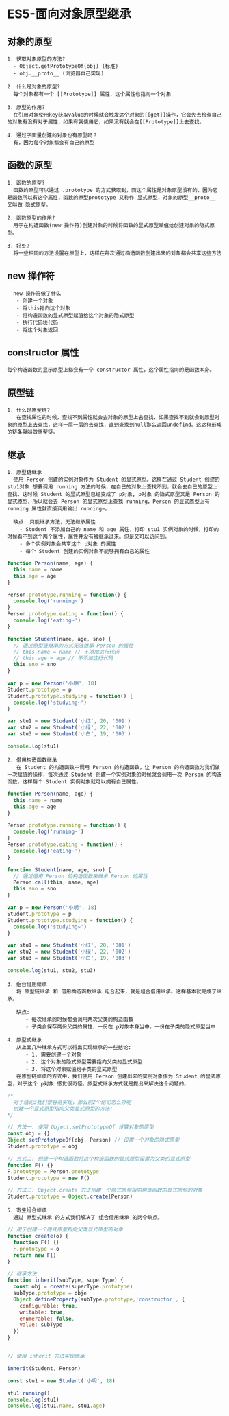 # ES5-面向对象原型继承

## 对象的原型

    1. 获取对象原型的方法?
      - Object.getPrototypeOf(obj) (标准)
      - obj.__proto__ (浏览器自己实现)

    2. 什么是对象的原型?
      每个对象都有一个 [[Prototype]] 属性，这个属性也指向一个对象

    3. 原型的作用?
      在引用对象使用key获取value的时候就会触发这个对象的[[get]]操作，它会先去检查自己的对象有没有对于属性，如果有就使用它，如果没有就会在[[Prototype]]上去查找。

    4. 通过字面量创建的对象也有原型吗？
      有，因为每个对象都会有自己的原型

## 函数的原型

    1. 函数的原型?
      函数的原型可以通过 .prototype 的方式获取到，而这个属性是对象原型没有的，因为它是函数所以有这个属性，函数的原型prototype 又称作 显式原型，对象的原型__proto__ 又叫做 隐式原型。

    2. 函数原型的作用?
      用于在构造函数(new 操作符)创建对象的时候将函数的显式原型赋值给创建对象的隐式原型。

    3. 好处?
      将一些相同的方法设置在原型上，这样在每次通过构造函数创建出来的对象都会共享这些方法

## new 操作符

      new 操作符做了什么
       - 创建一个对象
       - 将this指向这个对象
       - 将构造函数的显式原型赋值给这个对象的隐式原型
       - 执行代码块代码
       - 将这个对象返回

## constructor 属性

    每个构造函数的显示原型上都会有一个 constructor 属性，这个属性指向的是函数本身。

## 原型链

    1. 什么是原型链?
       在查找属性的时候，查找不到属性就会去对象的原型上去查找，如果查找不到就会到原型对象的原型上去查找，这样一层一层的去查找，直到查找到null那么返回undefind。这这样形成的链条就叫做原型链。

## 继承

    1. 原型链继承
      使用 Person 创建的实例对象作为 Student 的显式原型。这样在通过 Student 创建的 stu1对象 想要调用 running 方法的时候，在自己的对象上查找不到，就会去自己的原型上查找，这时候 Student 的显式原型已经变成了 p对象, p对象 的隐式原型又是 Person 的显式原型，所以就会去 Person 的显式原型上查找 running，Person 的显式原型上有 running 属性就直接调用输出 running~。

      缺点: 只能继承方法，无法继承属性
        - Student 不添加自己的 name 和 age 属性，打印 stu1 实例对象的时候，打印的时候看不到这个两个属性，属性并没有被继承过来。但是又可以访问到。
        - 多个实例对象会共享这个 p对象 的属性
        - 每个 Student 创建的实例对象不能够拥有自己的属性

```JavaScript
function Person(name, age) {
  this.name = name
  this.age = age
}

Person.prototype.running = function() {
  console.log('running~')
}
Person.prototype.eating = function() {
  console.log('eating~')
}

function Student(name, age, sno) {
  // 通过原型链继承的方式无法继承 Person 的属性
  // this.name = name // 不添加这行代码
  // this.age = age // 不添加这行代码
  this.sno = sno
}

var p = new Person('小明', 18)
Student.prototype = p
Student.prototype.studying = function() {
  console.log('studying~')
}

var stu1 = new Student('小红', 20, '001')
var stu2 = new Student('小绿', 22, '002')
var stu3 = new Student('小白', 19, '003')

console.log(stu1)
```

    2. 借用构造函数继承
       在 Student 的构造函数中调用 Person 的构造函数，让 Person 的构造函数为我们做一次赋值的操作，每次通过 Student 创建一个实例对象的时候就会调用一次 Person 的构造函数，这样每个 Student 实例对象就可以拥有自己属性。

```JavaScript
function Person(name, age) {
  this.name = name
  this.age = age
}

Person.prototype.running = function() {
  console.log('running~')
}
Person.prototype.eating = function() {
  console.log('eating~')
}

function Student(name, age, sno) {
  // 通过借用 Person 的构造函数来继承 Person 的属性
  Person.call(this, name, age)
  this.sno = sno
}

var p = new Person('小明', 18)
Student.prototype = p
Student.prototype.studying = function() {
  console.log('studying~')
}

var stu1 = new Student('小红', 20, '001')
var stu2 = new Student('小绿', 22, '002')
var stu3 = new Student('小白', 19, '003')

console.log(stu1, stu2, stu3)
```

    3. 组合借用继承
       将 原型链继承 和 借用构造函数继承 组合起来，就是组合借用继承。这样基本就完成了继承。

       缺点:
          - 每次继承的时候都会调用两次父类的构造函数
          - 子类会保存两份父类的属性，一份在 p对象本身当中，一份在子类的隐式原型当中

    4. 原型式继承
       从上面几种继承方式可以得出实现继承的一些结论:
          - 1. 需要创建一个对象
          - 2. 这个对象的隐式原型需要指向父类的显式原型
          - 3. 将这个对象赋值给子类的显式原型
       在原型链继承的方式中，我们使用 Person 创建出来的实例对象作为 Student 的显式原型，对于这个 p对象 感觉很奇怪。原型式继承方式就是提出来解决这个问题的。

```JavaScript
/*
  对于结论3我们很容易实现，那么前2个结论怎么办呢
  创建一个显式原型指向父类显式原型的方法:
*/

// 方法一: 使用 Object.setPrototypeOf 设置对象的原型
const obj = {}
Object.setPrototypeOf(obj, Person) // 设置一个对象的隐式原型
Student.prototype = obj

// 方式二: 创建一个构造函数将这个构造函数的显式原型设置为父类的显式原型
function F() {}
F.prototype = Person.prototype
Student.prototype = new F()

// 方法三: Object.create 方法创建一个隐式原型指向构造函数的显式原型的对象
Student.prototype = Object.create(Person)

```

    5. 寄生组合继承
      通过 原型式继承 的方式我们解决了 组合借用继承 的两个缺点。

```JavaScript
// 用于创建一个隐式原型指向父类显式原型的对象
function create(o) {
  function F() {}
  F.prototype = o
  return new F()
}

// 继承方法
function inherit(subType, superType) {
  const obj = create(superType.prototype)
  subType.prototype = obje
  Object.defineProperty(subType.prototype,'constructor', {
    configurable: true,
    writable: true,
    enumerable: false,
    value: subType
  })
}


// 使用 inherit 方法实现继承

inherit(Student, Person)

const stu1 = new Student('小明', 18)

stu1.running()
console.log(stu1)
console.log(stu1.name, stu1.age)
```

